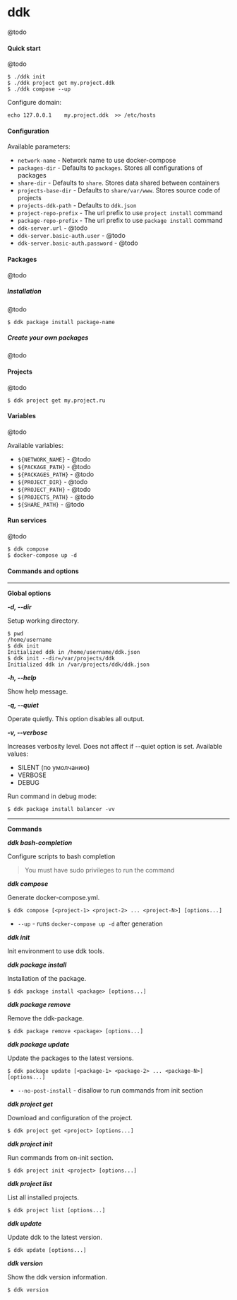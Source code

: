 # ddk

@todo


#### Quick start


@todo


```
$ ./ddk init
$ ./ddk project get my.project.ddk
$ ./ddk compose --up
```

Configure domain:

```
echo 127.0.0.1    my.project.ddk  >> /etc/hosts
```


#### Configuration

Available parameters:

 * ```network-name``` - Network name to use docker-compose
 * ```packages-dir``` - Defaults to ```packages```. Stores all configurations of packages
 * ```share-dir``` - Defaults to ```share```. Stores data shared between containers
 * ```projects-base-dir``` - Defaults to ```share/var/www```. Stores source code of projects
 * ```projects-ddk-path``` - Defaults to ```ddk.json```
 * ```project-repo-prefix``` - The url prefix to use ```project install``` command
 * ```package-repo-prefix``` - The url prefix to use ```package install``` command
 * ```ddk-server.url``` - @todo
 * ```ddk-server.basic-auth.user``` - @todo
 * ```ddk-server.basic-auth.password``` - @todo


#### Packages

@todo


##### Installation

@todo

```
$ ddk package install package-name
```


##### Create your own packages

@todo



#### Projects

@todo

```
$ ddk project get my.project.ru
```



#### Variables

@todo

Available variables:



 * ```${NETWORK_NAME}``` - @todo
 * ```${PACKAGE_PATH}``` - @todo
 * ```${PACKAGES_PATH}``` - @todo
 * ```${PROJECT_DIR}``` - @todo
 * ```${PROJECT_PATH}``` - @todo
 * ```${PROJECTS_PATH}``` - @todo
 * ```${SHARE_PATH}``` - @todo


#### Run services

@todo

```
$ ddk compose
$ docker-compose up -d
```



#### Commands and options

---

**Global options**

***-d, --dir***

Setup working directory.

```
$ pwd
/home/username
$ ddk init
Initialized ddk in /home/username/ddk.json
$ ddk init --dir=/var/projects/ddk
Initialized ddk in /var/projects/ddk/ddk.json
```

***-h, --help***

Show help message.

***-q, --quiet***

Operate quietly. This option disables all output.

***-v, --verbose***

Increases verbosity level. Does not affect if --quiet option is set.
Available values:

* SILENT (по умолчанию)
* VERBOSE
* DEBUG

Run command in debug mode:

```
$ ddk package install balancer -vv
```

---

**Commands**

***ddk bash-completion***

Configure scripts to bash completion

> You must have sudo privileges to run the command

***ddk compose***

Generate docker-compose.yml.

```
$ ddk compose [<project-1> <project-2> ... <project-N>] [options...]
```

 * ```--up``` - runs `docker-compose up -d` after generation

***ddk init***

Init environment to use ddk tools.

***ddk package install***

Installation of the package.

```
$ ddk package install <package> [options...]
```

***ddk package remove***

Remove the ddk-package.

```
$ ddk package remove <package> [options...]
```

***ddk package update***

Update the packages to the latest versions.

```
$ ddk package update [<package-1> <package-2> ... <package-N>] [options...]
```

 * ```--no-post-install``` - disallow to run commands from init section

***ddk project get***

Download and configuration of the project.

```
$ ddk project get <project> [options...]
```

***ddk project init***

Run commands from on-init section.

```
$ ddk project init <project> [options...]
```

***ddk project list***

List all installed projects.

```
$ ddk project list [options...]
```

***ddk update***

Update ddk to the latest version.

```
$ ddk update [options...]
```

***ddk version***

Show the ddk version information.

```
$ ddk version
```
